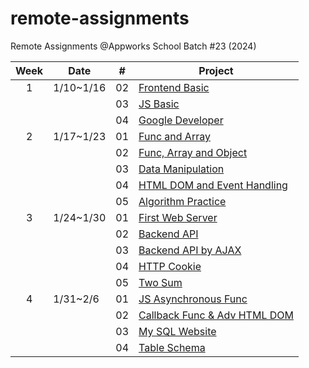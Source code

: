 # remote-assignments
Remote Assignments @Appworks School Batch #23 (2024)

| Week | Date      | #  | Project                                                                                                                | 
|:----:|-----------|----|------------------------------------------------------------------------------------------------------------------------| 
|   1  | 1/10~1/16 | 02 | [Frontend Basic](https://github.com/chihyuchang21/remote-assignments/tree/main/Week-1/Assignment-2)                    | 
|      |           | 03 | [JS Basic](https://github.com/chihyuchang21/remote-assignments/tree/main/Week-1/Assignment-3)                          |             
|      |           | 04 | [Google Developer](https://github.com/chihyuchang21/remote-assignments/tree/main/Week-1/Assignment-4)                  | 
|   2  | 1/17~1/23 | 01 | [Func and Array](https://github.com/chihyuchang21/remote-assignments/tree/main/Week-2/Assignment-1)                    | 
|      |           | 02 | [Func, Array and Object](https://github.com/chihyuchang21/remote-assignments/tree/main/Week-2/Assignment-2)            | 
|      |           | 03 | [Data Manipulation](https://github.com/chihyuchang21/remote-assignments/tree/main/Week-2/Assignment-3)                 | 
|      |           | 04 | [HTML DOM and Event Handling](https://github.com/chihyuchang21/remote-assignments/tree/main/Week-2/Assignment-4)       | 
|      |           | 05 | [Algorithm Practice](https://github.com/chihyuchang21/remote-assignments/tree/main/Week-2/Assignment-5)                | 
|   3  | 1/24~1/30 | 01 | [First Web Server](https://github.com/chihyuchang21/remote-assignments/tree/main/Week-3/Assignment-1/demo/src/main)    | 
|      |           | 02 | [Backend API](https://github.com/chihyuchang21/remote-assignments/tree/main/Week-3/Assignment-1/demo/src/main)         | 
|      |           | 03 | [Backend API by AJAX](https://github.com/chihyuchang21/remote-assignments/tree/main/Week-3/Assignment-1/demo/src/main) | 
|      |           | 04 | [HTTP Cookie](https://github.com/chihyuchang21/remote-assignments/tree/main/Week-3/Assignment-1/demo/src/main)         |
|      |           | 05 | [Two Sum](https://github.com/chihyuchang21/remote-assignments/tree/main/Week-3/Assignment-5)                           |
|   4  | 1/31~2/6  | 01 | [JS Asynchronous Func](https://github.com/bradtraversy/50projects50days/tree/master/faq-collapse)                      | 
|      |           | 02 | [Callback Func & Adv HTML DOM](https://github.com/bradtraversy/50projects50days/tree/master/random-choice-picker)      |
|      |           | 03 | [My SQL Website](https://github.com/bradtraversy/50projects50days/tree/master/animated-navigation)                     | 
|      |           | 04 | [Table Schema](https://github.com/bradtraversy/50projects50days/tree/master/incrementing-counter)              |